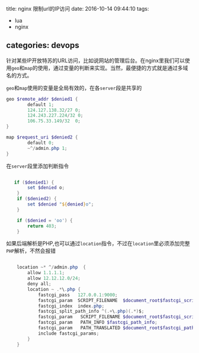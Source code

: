 

title: nginx 限制url的IP访问
date: 2016-10-14 09:44:10
tags:
- lua
- nginx

categories: devops
---

针对某些IP开放特苏的URL访问，比如说网站的管理后台。在nginx里我们可以使用`geo`和`map`的使用，通过变量的判断来实现。当然，最便捷的方式就是通过多域名的方式。


`geo`和`map`使用的变量是全局有效的，在各`server`段是共享的
``` powershell
geo $remote_addr $denied1 {
        default 1;
        124.127.138.32/27 0;
        124.243.227.224/32 0;
        106.75.33.149/32  0;
}

map $request_uri $denied2 {
        default 0;
        ~^/admin.php 1;
}

```
在`server`段里添加判断指令
```powershell

   if ($denied1) {
        set $denied o;
    }
    if ($denied2) {
        set $denied "${denied}o";
    }

    if ($denied = 'oo') {
        return 403;
    }
```

如果后端解析是PHP,也可以通过`location`指令，不过在`location`里必须添加完整`PHP`解析，不然会报错
``` powershell

    location ~* ^/admin.php  {
        allow 1.1.1.1;
        allow 12.12.12.0/24;
        deny all;
        location ~ .*\.php {
            fastcgi_pass   127.0.0.1:9000;
            fastcgi_param  SCRIPT_FILENAME  $document_root$fastcgi_script_name;
            fastcgi_index  index.php;
            fastcgi_split_path_info ^(.+\.php)(.*)$;
            fastcgi_param   SCRIPT_FILENAME $document_root$fastcgi_script_name;
            fastcgi_param   PATH_INFO $fastcgi_path_info;
            fastcgi_param   PATH_TRANSLATED $document_root$fastcgi_path_info;
            include fastcgi_params;
        }
    }
```

